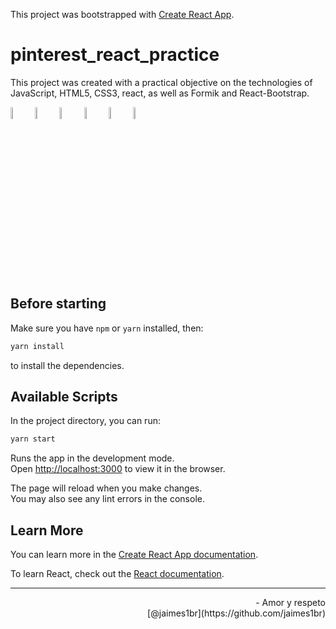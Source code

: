 This project was bootstrapped with [Create React App](https://github.com/facebook/create-react-app).

# pinterest_react_practice


This project was created with a practical objective on the technologies of JavaScript, HTML5, CSS3, react, as well as Formik and React-Bootstrap.
<div>
  <img src="https://upload.wikimedia.org/wikipedia/commons/thumb/9/99/Unofficial_JavaScript_logo_2.svg/1200px-Unofficial_JavaScript_logo_2.svg.png"  width="7%" alt="JavaScript">
  <img src="https://mirayhazlo.com/wp-content/uploads/2018/09/Html5_dise%C3%B1o_web-1.png"  width="7%" alt="HMTL">
  <img src="https://cdn.pixabay.com/photo/2017/08/05/11/16/logo-2582747_640.png"  width="7%" alt="CSS3"> 
  <img src="https://encrypted-tbn0.gstatic.com/images?q=tbn:ANd9GcTKfxxgtvjoywpYYFjqCM2IByvFIxA6n40Wtw&usqp=CAU"  width="7%" alt="React">
  <img src="https://user-images.githubusercontent.com/4060187/61057426-4e5a4600-a3c3-11e9-9114-630743e05814.png"  width="7%" alt="Formik"> 
  <img src="https://user-images.githubusercontent.com/42708686/121468850-160d7900-c9d9-11eb-9cc2-b3db7bb52df3.png"  width="7%" alt="React-Bootstrap">
</div>


## Before starting

Make sure you have `npm` or `yarn` installed, then:

```sh
yarn install 
```
to install the dependencies.


## Available Scripts

In the project directory, you can run:

```sh
yarn start 
```

Runs the app in the development mode.<br />
Open [http://localhost:3000](http://localhost:3000) to view it in the browser.

The page will reload when you make changes.\
You may also see any lint errors in the console.

## Learn More

You can learn more in the [Create React App documentation](https://facebook.github.io/create-react-app/docs/getting-started).

To learn React, check out the [React documentation](https://reactjs.org/).

---

<div align='right'> - Amor y respeto </div>

<div align='right'>
  [@jaimes1br](https://github.com/jaimes1br)
</div>
